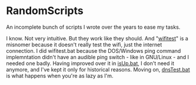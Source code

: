 # RandomScripts
An incomplete bunch of scripts I wrote over the years to ease my tasks.

I know. Not very intuitive. But they work like they should. And "[wifitest](https://github.com/C0d3rZ3r0/RandomScripts/blob/master/WindowsBatch/wifitest.bat)" is a misnomer because it doesn't really test the wifi, just the internet connection. I did wifitest.bat because the DOS/Windows ping command implemntation didn't have an audible ping switch - like in GNU/Linux - and I needed one badly. Having improved over it in [isUp.bat](https://github.com/C0d3rZ3r0/RandomScripts/blob/master/WindowsBatch/isUp.bat), I don't need it anymore, and I've kept it only for historical reasons. Moving on, [dnsTest.bat](https://github.com/C0d3rZ3r0/RandomScripts/blob/master/WindowsBatch/dnsTest.bat) is what happens when you're as lazy as I'm.
